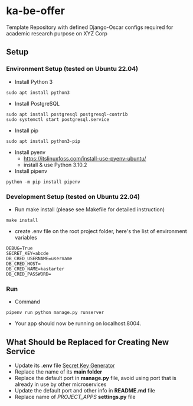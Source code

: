 # ka-be-offer
Template Repository with defined Django-Oscar configs required for academic research purpose on XYZ Corp

## Setup
### Environment Setup (tested on Ubuntu 22.04)
- Install Python 3
```
sudo apt install python3
```
- Install PostgreSQL
```
sudo apt install postgresql postgresql-contrib
sudo systemctl start postgresql.service
```
- Install pip
```
sudo apt install python3-pip
```
- Install pyenv
  - https://itslinuxfoss.com/install-use-pyenv-ubuntu/
  - install & use Python 3.10.2
- Install pipenv
```
python -m pip install pipenv
```

### Development Setup (tested on Ubuntu 22.04)
- Run make install (please see Makefile for detailed instruction)
```
make install
```
- create .env file on the root project folder, here's the list of environment variables
```
DEBUG=True
SECRET_KEY=abcde
DB_CRED_USERNAME=username
DB_CRED_HOST=
DB_CRED_NAME=kastarter
DB_CRED_PASSWORD=
```

### Run
- Command
```
pipenv run python manage.py runserver
```
- Your app should now be running on localhost:8004.

## What Should be Replaced for Creating New Service

- Update its **.env** file [Secret Key Generator](https://www.miniwebtool.com/django-secret-key-generator/)
- Replace the name of its **main folder**
- Replace the default port in **manage.py** file, avoid using port that is already in use by other microservices
- Update the default port and other info in **README.md** file
- Replace name of _PROJECT_APPS_ **settings.py** file
